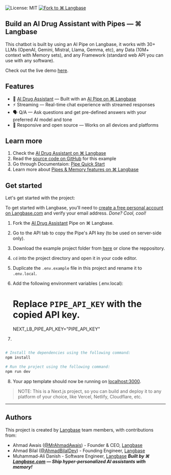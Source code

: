 ![License: MIT][mit] [![Fork to ⌘ Langbase][fork]][pipe]

## Build an AI Drug Assistant with Pipes — ⌘ Langbase

This chatbot is built by using an AI Pipe on Langbase, it works with 30+ LLMs (OpenAI, Gemini, Mistral, Llama, Gemma, etc), any Data (10M+ context with Memory sets), and any Framework (standard web API you can use with any software).

Check out the live demo [here][demo].

## Features

- 💬 [AI Drug Assistant][demo] — Built with an [AI Pipe on ⌘ Langbase][pipe]
- ⚡️ Streaming — Real-time chat experience with streamed responses
- 🗣️ Q/A — Ask questions and get pre-defined answers with your preferred AI model and tone
- 🔋 Responsive and open source — Works on all devices and platforms

## Learn more

1. Check the [AI Drug Assistant on ⌘ Langbase][pipe]
2. Read the [source code on GitHub][gh] for this example
3. Go through Documentaion: [Pipe Quick Start][qs]
4. Learn more about [Pipes & Memory features on ⌘ Langbase][docs]

## Get started

Let's get started with the project:

To get started with Langbase, you'll need to [create a free personal account on Langbase.com][signup] and verify your email address. _Done? Cool, cool!_

1. Fork the [AI Drug Assistant][pipe] Pipe on ⌘ Langbase.
2. Go to the API tab to copy the Pipe's API key (to be used on server-side only).
3. Download the example project folder from [here][download] or clone the reppository.
4. `cd` into the project directory and open it in your code editor.
5. Duplicate the `.env.example` file in this project and rename it to `.env.local`.
6. Add the following environment variables (.env.local):

    # Replace `PIPE_API_KEY` with the copied API key.
    NEXT_LB_PIPE_API_KEY="PIPE_API_KEY"
7. 
```sh

# Install the dependencies using the following command:
npm install

# Run the project using the following command:
npm run dev
```

8. Your app template should now be running on [localhost:3000][local].

> NOTE:
> This is a Next.js project, so you can build and deploy it to any platform of your choice, like Vercel, Netlify, Cloudflare, etc.

---

## Authors

This project is created by [Langbase][lb] team members, with contributions from:

- Ahmad Awais ([@MrAhmadAwais][xaa]) - Founder & CEO, [Langbase][lb]
- Ahmad Bilal ([@AhmadBilalDev][xab]) - Founding Engineer, [Langbase][lb]
- Muhammad-Ali Danish - Software Engineer, [Langbase][lb]
**_Built by ⌘ [Langbase.com][lb] — Ship hyper-personalized AI assistants with memory!_**


[demo]: https://ai-drug-assistant.langbase.dev
[lb]: https://langbase.com
[pipe]: https://beta.langbase.com/examples/ai-drug-assistant
[gh]: https://github.com/LangbaseInc/langbase-examples/tree/main/examples/ai-drug-assistant
[download]:https://download-directory.github.io/?url=https://github.com/LangbaseInc/langbase-examples/tree/main/examples/ai-drug-assistant
[signup]: https://langbase.fyi/io
[qs]:https://langbase.com/docs/pipe/quickstart
[docs]:https://langbase.com/docs
[xaa]:https://x.com/MrAhmadAwais
[xab]:https://x.com/AhmadBilalDev
[local]:http://localhost:3000
[mit]: https://img.shields.io/badge/license-MIT-blue.svg?style=for-the-badge&color=%23000000
[fork]: https://img.shields.io/badge/FORK%20ON-%E2%8C%98%20Langbase-000000.svg?style=for-the-badge&logo=%E2%8C%98%20Langbase&logoColor=000000
